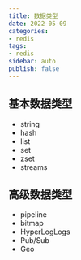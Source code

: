 ```yaml
---
title: 数据类型
date: 2022-05-09
categories:
- redis
tags:
- redis
sidebar: auto
publish: false
---
```


## 基本数据类型

* string
* hash
* list
* set
* zset
* streams

## 高级数据类型

* pipeline
* bitmap
* HyperLogLogs
* Pub/Sub
* Geo